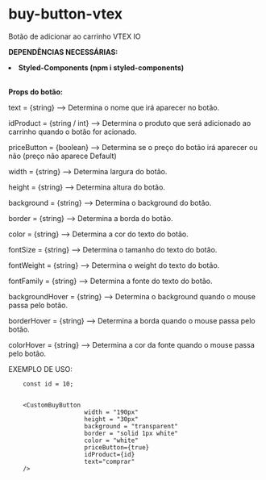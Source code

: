 # buy-button-vtex
Botão de adicionar ao carrinho VTEX IO

<strong>DEPENDÊNCIAS NECESSÁRIAS:</br>
<li>Styled-Components (npm i styled-components)</li></strong></br>





<strong>Props do botão: </strong>


text = {string} --> Determina o nome que irá aparecer no botão. </br>

idProduct = {string / int} --> Determina o produto que será adicionado ao carrinho quando o botão for acionado. </br>

priceButton = {boolean} --> Determina se o preço do botão irá aparecer ou não (preço não aparece Default) </br>

width = {string}  -->  Determina largura do botão. </br>

height = {string} --> Determina altura do botão. </br>

background = {string} --> Determina o background do botão. </br>

border = {string} --> Determina a borda do botão. </br>

color = {string} --> Determina a cor do texto do botão. </br>

fontSize = {string} --> Determina o tamanho do texto do botão. </br>

fontWeight = {string} --> Determina o weight do texto do botão. </br>

fontFamily = {string} --> Determina a fonte do texto do botão. </br>

backgroundHover = {string} --> Determina o background quando o mouse passa pelo botão. </br>

borderHover = {string} --> Determina a borda quando o mouse passa pelo botão. </br>

colorHover = {string} --> Determina a cor da fonte quando o mouse passa pelo botão. </br>






EXEMPLO DE USO: 
    

        const id = 10;


        <CustomBuyButton
                         width = "190px"
                         height = "30px"
                         background = "transparent"
                         border = "solid 1px white"
                         color = "white"
                         priceButton={true}
                         idProduct={id}
                         text="comprar"
        />
    
